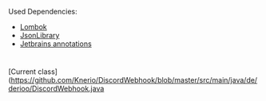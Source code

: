 
Used Dependencies:
- [Lombok](https://projectlombok.org/)
- [JsonLibrary](https://github.com/knerio/JsonLibrary)
- [Jetbrains annotations](https://www.jetbrains.com/help/idea/annotating-source-code.html#6883b132)

#

[Current class](https://github.com/Knerio/DiscordWebhook/blob/master/src/main/java/de/derioo/DiscordWebhook.java

